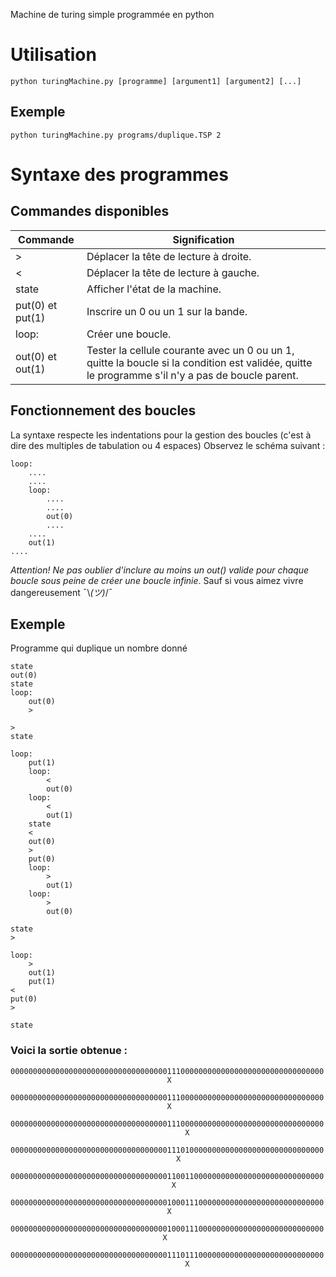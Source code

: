 Machine de turing simple programmée en python


# Utilisation

```python turingMachine.py [programme] [argument1] [argument2] [...]```

## Exemple
```python turingMachine.py programs/duplique.TSP 2```


# Syntaxe des programmes

## Commandes disponibles

| Commande | Signification |
| --- | --- |
| > | Déplacer la tête de lecture à droite. |
| < | Déplacer la tête de lecture à gauche. |
| state | Afficher l'état de la machine. |
| put(0) et put(1) | Inscrire un 0 ou un 1 sur la bande. |
| loop: | Créer une boucle. |
out(0) et out(1) | Tester la cellule courante avec un 0 ou un 1, quitte la boucle si la condition est validée, quitte le programme s'il n'y a pas de boucle parent. |

## Fonctionnement des boucles
La syntaxe respecte les indentations pour la gestion des boucles (c'est à dire des multiples de tabulation ou 4 espaces)
Observez le schéma suivant : 

```
loop:
    ....
    ....
    loop:
        ....
        ....
        out(0)
        ....
    ....
    out(1)
....
```

*Attention! Ne pas oublier d'inclure au moins un out() valide pour chaque boucle sous peine de créer une boucle infinie*. Sauf si vous aimez vivre dangereusement   ¯\\_(ツ)_/¯

## Exemple
Programme qui duplique un nombre donné
```
state
out(0)
state
loop:
    out(0)
    >

>
state

loop:
    put(1)
    loop:
        <
        out(0)
    loop:
        <
        out(1)
    state
    <
    out(0)
    >
    put(0)
    loop:
        >
        out(1)
    loop:
        >
        out(0)

state
>

loop:
    >
    out(1)
    put(1)
<
put(0)
>

state
```                                                      
### Voici la sortie obtenue :
```
0000000000000000000000000000000000011100000000000000000000000000000000
                                   X                                  

0000000000000000000000000000000000011100000000000000000000000000000000
                                   X                                  

0000000000000000000000000000000000011100000000000000000000000000000000
                                       X                              

0000000000000000000000000000000000011101000000000000000000000000000000
                                     X                                

0000000000000000000000000000000000011001100000000000000000000000000000
                                    X                                 

0000000000000000000000000000000000010001110000000000000000000000000000
                                   X                                  

0000000000000000000000000000000000010001110000000000000000000000000000
                                  X                                   

0000000000000000000000000000000000011101110000000000000000000000000000
                                       X 
```
